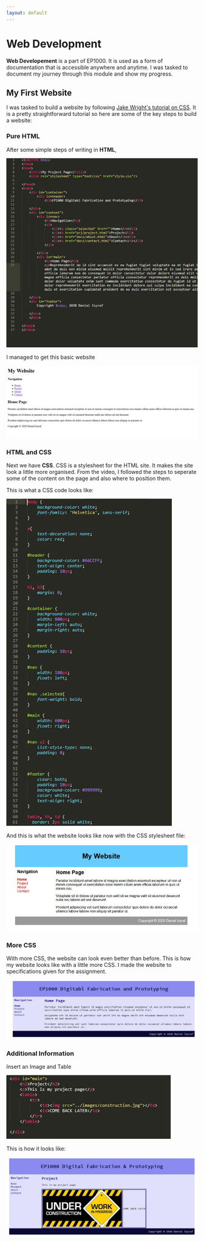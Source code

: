 ```yaml
---
layout: default
---
```


# Web Development
<strong>Web Developement</strong> is a part of EP1000. It is used as a form of documentation that is accessible anywhere and anytime. I was tasked to document my journey through this module and show my progress. 

## My First Website
I was tasked to build a website by following [Jake Wright's tutorial on CSS](https://www.youtube.com/watch?v=0afZj1G0BIE&feature=youtu.be). It is a pretty straightforward tutorial so here are some of the key steps to build a website:

### Pure HTML
After some simple steps of writing in <strong>HTML</strong>,
	
![](images/web-0.jpg)	

 I managed to get this basic website

![](images/web-1.jpg)

### HTML and CSS
Next we have <strong>CSS</strong>. CSS is a stylesheet for the HTML site. It makes the site look a little more organised. From the video, I followed the steps to seperate some of the content on the page and also where to position them.

This is what a CSS code looks like:

![](images/web-2.jpg)

And this is what the website looks like now with the CSS stylesheet file:

![](images/web-3.jpg)

### More CSS
With more CSS, the website can look even better than before. This is how my website looks like with a little more CSS. I made the website to specifications given for the assignment.

![](images/web-4.jpg)

### Additional Information
Insert an Image and Table

![](images/web-5.jpg)

This is how it looks like:

![](images/web-6.jpg)


